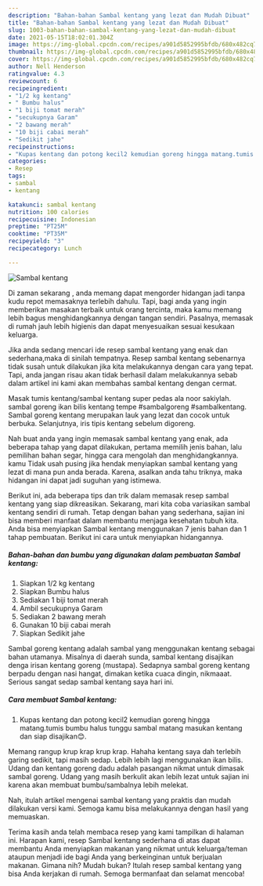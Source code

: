 ```yaml
---
description: "Bahan-bahan Sambal kentang yang lezat dan Mudah Dibuat"
title: "Bahan-bahan Sambal kentang yang lezat dan Mudah Dibuat"
slug: 1003-bahan-bahan-sambal-kentang-yang-lezat-dan-mudah-dibuat
date: 2021-05-15T18:02:01.304Z
image: https://img-global.cpcdn.com/recipes/a901d5852995bfdb/680x482cq70/sambal-kentang-foto-resep-utama.jpg
thumbnail: https://img-global.cpcdn.com/recipes/a901d5852995bfdb/680x482cq70/sambal-kentang-foto-resep-utama.jpg
cover: https://img-global.cpcdn.com/recipes/a901d5852995bfdb/680x482cq70/sambal-kentang-foto-resep-utama.jpg
author: Nell Henderson
ratingvalue: 4.3
reviewcount: 6
recipeingredient:
- "1/2 kg kentang"
- " Bumbu halus"
- "1 biji tomat merah"
- "secukupnya Garam"
- "2 bawang merah"
- "10 biji cabai merah"
- "Sedikit jahe"
recipeinstructions:
- "Kupas kentang dan potong kecil2 kemudian goreng hingga matang.tumis bumbu halus tunggu sambal matang masukan kentang dan siap disajikan😊."
categories:
- Resep
tags:
- sambal
- kentang

katakunci: sambal kentang 
nutrition: 100 calories
recipecuisine: Indonesian
preptime: "PT25M"
cooktime: "PT35M"
recipeyield: "3"
recipecategory: Lunch

---
```



![Sambal kentang](https://img-global.cpcdn.com/recipes/a901d5852995bfdb/680x482cq70/sambal-kentang-foto-resep-utama.jpg)

Di zaman  sekarang , anda memang dapat mengorder hidangan jadi tanpa kudu repot memasaknya terlebih dahulu. Tapi, bagi anda yang ingin memberikan masakan terbaik untuk orang tercinta, maka kamu memang lebih bagus menghidangkannya dengan tangan sendiri. Pasalnya, memasak di rumah jauh lebih higienis dan dapat menyesuaikan sesuai kesukaan keluarga.

Jika anda sedang mencari ide resep sambal kentang yang enak dan sederhana,maka di sinilah tempatnya. Resep sambal kentang  sebenarnya tidak susah untuk dilakukan jika kita melakukannya dengan cara yang tepat. Tapi, anda jangan risau akan tidak berhasil dalam melakukannya 
sebab dalam artikel ini kami akan membahas sambal kentang dengan cermat.  

Masak tumis kentang/sambal kentang super pedas ala noor sakiylah. sambal goreng ikan bilis kentang tempe #sambalgoreng #sambalkentang. Sambal goreng kentang merupakan lauk yang lezat dan cocok untuk berbuka. Selanjutnya, iris tipis kentang sebelum digoreng.

Nah buat anda yang ingin memasak sambal kentang yang enak, ada beberapa tahap yang dapat dilakukan, pertama memilih jenis bahan, lalu pemilihan bahan segar, hingga cara mengolah dan menghidangkannya. kamu Tidak usah pusing jika hendak menyiapkan sambal kentang yang lezat di mana pun anda berada. Karena, asalkan anda  tahu triknya, maka hidangan ini dapat jadi suguhan yang istimewa.

Berikut ini, ada beberapa tips dan trik dalam memasak resep sambal kentang yang siap dikreasikan. Sekarang, mari kita coba variasikan sambal kentang sendiri di rumah. Tetap dengan bahan yang sederhana, sajian ini bisa memberi manfaat dalam membantu menjaga kesehatan tubuh kita. Anda bisa menyiapkan Sambal kentang menggunakan 7 jenis bahan dan 1 tahap pembuatan. Berikut ini cara untuk menyiapkan hidangannya.

<!--inarticleads1-->

##### Bahan-bahan dan bumbu yang digunakan dalam pembuatan Sambal kentang:

1. Siapkan 1/2 kg kentang
1. Siapkan  Bumbu halus
1. Sediakan 1 biji tomat merah
1. Ambil secukupnya Garam
1. Sediakan 2 bawang merah
1. Gunakan 10 biji cabai merah
1. Siapkan Sedikit jahe


Sambal goreng kentang adalah sambal yang menggunakan kentang sebagai bahan utamanya. Misalnya di daerah sunda, sambal kentang disajikan denga irisan kentang goreng (mustapa). Sedapnya sambal goreng kentang berpadu dengan nasi hangat, dimakan ketika cuaca dingin, nikmaaat. Serious sangat sedap sambal kentang saya hari ini. 

<!--inarticleads2-->

##### Cara membuat Sambal kentang:

1. Kupas kentang dan potong kecil2 kemudian goreng hingga matang.tumis bumbu halus tunggu sambal matang masukan kentang dan siap disajikan😊.


Memang rangup krup krap krup krap. Hahaha kentang saya dah terlebih garing sedikit, tapi masih sedap. Lebih lebih lagi menggunakan ikan bilis. Udang dan kentang goreng dadu adalah pasangan nikmat untuk dimasak sambal goreng. Udang yang masih berkulit akan lebih lezat untuk sajian ini karena akan membuat bumbu/sambalnya lebih melekat. 

Nah, itulah artikel mengenai  sambal kentang  yang praktis dan mudah dilakukan versi kami. Semoga kamu bisa melakukannya dengan hasil yang memuaskan. 

Terima kasih anda telah membaca resep yang kami tampilkan di halaman ini. Harapan kami, resep  Sambal kentang sederhana di atas dapat membantu Anda menyiapkan makanan yang nikmat untuk keluarga/teman ataupun menjadi ide bagi Anda yang berkeinginan untuk berjualan makanan. Gimana nih? Mudah bukan? Itulah resep sambal kentang yang bisa Anda kerjakan di rumah. Semoga bermanfaat dan selamat mencoba!

